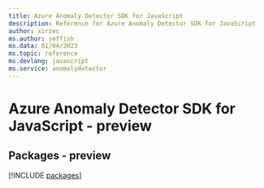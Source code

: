 ```yaml
---
title: Azure Anomaly Detector SDK for JavaScript
description: Reference for Azure Anomaly Detector SDK for JavaScript
author: xirzec
ms.author: jeffish
ms.data: 01/04/2023
ms.topic: reference
ms.devlang: javascript
ms.service: anomalydetector
---
```

# Azure Anomaly Detector SDK for JavaScript - preview
## Packages - preview
[!INCLUDE [packages](anomaly-detector-index.md)]